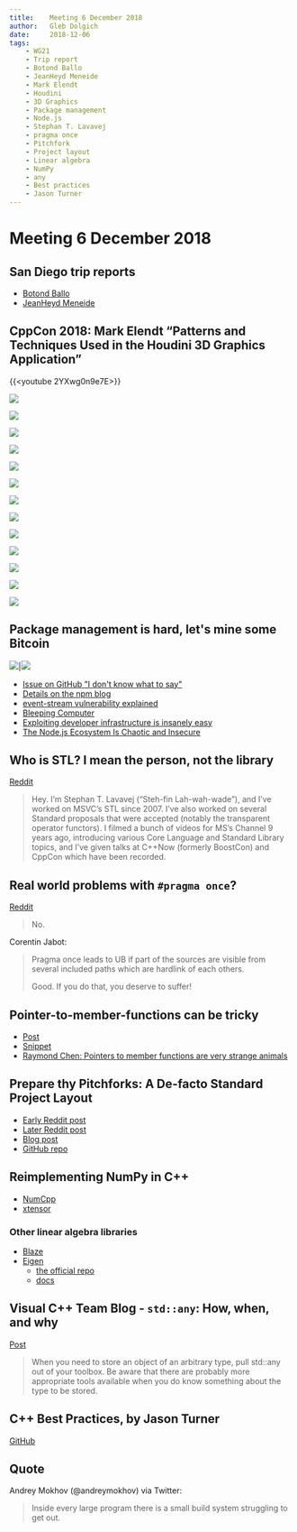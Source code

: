 ```yaml
---
title:    Meeting 6 December 2018
author:   Gleb Dolgich
date:     2018-12-06
tags:
    - WG21
    - Trip report
    - Botond Ballo
    - JeanHeyd Meneide
    - Mark Elendt
    - Houdini
    - 3D Graphics
    - Package management
    - Node.js
    - Stephan T. Lavavej
    - pragma once
    - Pitchfork
    - Project layout
    - Linear algebra
    - NumPy
    - any
    - Best practices
    - Jason Turner
---
```


# Meeting 6 December 2018

## San Diego trip reports

* [Botond Ballo](https://botondballo.wordpress.com/2018/11/30/trip-report-c-standards-meeting-in-san-diego-november-2018/)
* [JeanHeyd Meneide](https://thephd.github.io/san-diego-2018-c++-committee-trip-report)

## CppCon 2018: Mark Elendt “Patterns and Techniques Used in the Houdini 3D Graphics Application”

{{<youtube 2YXwg0n9e7E>}}

![](/img/houdini-1.png)

![](/img/houdini-2.png)

![](/img/houdini-3.png)

![](/img/houdini-4.png)

![](/img/houdini-5.png)

![](/img/houdini-6.png)

![](/img/houdini-7.png)

![](/img/houdini-8.png)

![](/img/houdini-9.png)

![](/img/houdini-10.png)

![](/img/houdini-11.png)

![](/img/houdini-12.png)

![](/img/houdini-13.png)

## Package management is hard, let's mine some Bitcoin

![](/img/npm-trojan1.png)|![](/img/npm-trojan2.png)

* [Issue on GitHub "I don't know what to say"](https://github.com/dominictarr/event-stream/issues/116)
* [Details on the npm blog](https://blog.npmjs.org/post/180565383195/details-about-the-event-stream-incident)
* [event-stream vulnerability explained](https://schneid.io/blog/event-stream-vulnerability-explained/)
* [Bleeping Computer](https://www.bleepingcomputer.com/news/security/backdoor-in-popular-javascript-library-set-to-steal-cryptocurrency/)
* [Exploiting developer infrastructure is insanely easy](https://medium.com/@jsoverson/exploiting-developer-infrastructure-is-insanely-easy-9849937e81d4)
* [The Node.js Ecosystem Is Chaotic and Insecure](https://medium.com/commitlog/the-internet-is-at-the-mercy-of-a-handful-of-people-73fac4bc5068)

## Who is STL? I mean the person, not the library

[Reddit](https://www.reddit.com/r/cpp/comments/9mwtcm/who_is_stl_i_mean_the_person_not_the_library/)

> Hey. I’m Stephan T. Lavavej (“Steh-fin Lah-wah-wade”), and I’ve worked on MSVC’s STL since 2007. I’ve also worked on several Standard proposals that were accepted (notably the transparent operator functors). I filmed a bunch of videos for MS’s Channel 9 years ago, introducing various Core Language and Standard Library topics, and I’ve given talks at C++Now (formerly BoostCon) and CppCon which have been recorded.

## Real world problems with `#pragma once`?

[Reddit](https://www.reddit.com/r/cpp/comments/a14o5q/real_world_problems_with_pragma_once/)

> No.

Corentin Jabot:

> Pragma once leads to UB if part of the sources are visible from several included paths which are hardlink of each others.
>
> Good. If you do that, you deserve to suffer!

## Pointer-to-member-functions can be tricky

* [Post](http://www.elbeno.com/blog/?p=1575)
* [Snippet](https://godbolt.org/z/-juwda)
* [Raymond Chen: Pointers to member functions are very strange animals](https://blogs.msdn.microsoft.com/oldnewthing/20040209-00/?p=40713)

## Prepare thy Pitchforks: A De-facto Standard Project Layout

* [Early Reddit post](https://www.reddit.com/r/cpp/comments/996q8o/prepare_thy_pitchforks_a_de_facto_standard/)
* [Later Reddit post](https://www.reddit.com/r/cpp/comments/9eq46c/pitchforks_part_ii_project_layout_and_naming/)
* [Blog post](https://vector-of-bool.github.io/2018/09/16/layout-survey.html)
* [GitHub repo](https://github.com/vector-of-bool/pitchfork/blob/spec/data/spec.bs)

## Reimplementing NumPy in C++

* [NumCpp](https://github.com/dpilger26/NumCpp)
* [xtensor](https://xtensor.readthedocs.io/en/latest/numpy.html)

### Other linear algebra libraries

* [Blaze](https://bitbucket.org/blaze-lib/blaze)
* [Eigen](https://github.com/eigenteam/eigen-git-mirror)
    * [the official repo](https://bitbucket.org/eigen/eigen)
    * [docs](http://eigen.tuxfamily.org/index.php?title=Main_Page)

## Visual C++ Team Blog - `std::any`: How, when, and why

[Post](https://blogs.msdn.microsoft.com/vcblog/2018/10/04/stdany-how-when-and-why/)

> When you need to store an object of an arbitrary type, pull std::any out of your toolbox. Be aware that there are probably more appropriate tools available when you do know something about the type to be stored.

## C++ Best Practices, by Jason Turner

[GitHub](https://github.com/lefticus/cppbestpractices/blob/master/00-Table_of_Contents.md)

## Quote

Andrey Mokhov (@andreymokhov) via Twitter:

> Inside every large program there is a small build system struggling to get out.
